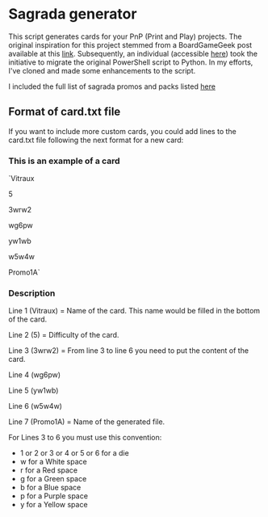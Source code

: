 # Sagrada generator

This script generates cards for your PnP (Print and Play) projects. The original inspiration for this project stemmed from a BoardGameGeek post available at this [link](https://boardgamegeek.com/filepage/219948/sagrada-card-generator). Subsequently, an individual (accessible [here](https://gitlab.com/jirsis/sagrada-generator)) took the initiative to migrate the original PowerShell script to Python. In my efforts, I've cloned and made some enhancements to the script.

I included the full list of sagrada promos and packs listed [here](https://boardgamegeek.com/thread/2737742/list-all-sagrada-promos-and-packs)

## Format of card.txt file
If you want to include more custom cards, you could add lines to the card.txt file following the next format for a new card:

### This is an example of a card
`Vitraux

5

3wrw2

wg6pw

yw1wb

w5w4w

Promo1A`

### Description

Line 1 (Vitraux)    = Name of the card. This name would be filled in the bottom of the card.

Line 2 (5)         = Difficulty of the card.

Line 3 (3wrw2)      = From line 3 to line 6 you need to put the content of the card.

Line 4 (wg6pw)

Line 5 (yw1wb)

Line 6 (w5w4w)

Line 7 (Promo1A)    = Name of the generated file.

For Lines 3 to 6 you must use this convention:
- 1 or 2 or 3 or 4 or 5 or 6 for a die 
- w for a White space
- r for a Red space
- g for a Green space
- b for a Blue space
- p for a Purple space
- y for a Yellow space

